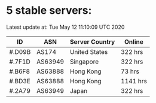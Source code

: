 # 5 stable servers:

Latest update at: Tue May 12 11:10:09 UTC 2020

| ID | ASN | Server Country | Online |
| -- | --- | -------------- | ------ |
| #.D09B | AS174 | United States | 322 hrs |
| #.7F1D | AS63949 | Singapore | 322 hrs |
| #.B6F8 | AS63888 | Hong Kong | 73 hrs |
| #.BD3E | AS63888 | Hong Kong | 1141 hrs |
| #.2A79 | AS63949 | Japan | 322 hrs |

